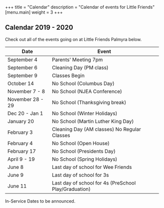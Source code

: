 +++
title = "Calendar"
description = "Calendar of events for Little Friends"
[menu.main]
  weight = 3
+++

## Calendar 2019 - 2020

Check out all of the events going on at Little Friends Palmyra below. 

|Date|Event|
|--- |--- |
|September 4|Parents' Meeting 7pm|
|September 6|Cleaning Day (PM class)|
|September 9|Classes Begin|
|October 14|No School (Columbus Day)|
|November 7 - 8|No School (NJEA Conference)|
|November 28 - 29|No School (Thanksgiving break)|
|Dec 20 - Jan 1|No School (Winter Holidays)|
|January 20|No School (Martin Luther King Day)|
|February 3|Cleaning Day (AM classes) No Regular Classes|
|February 4|No School (Open House)|
|February 17|No School (Presidents Day)|
|April 9 - 19|No School (Spring Holidays)|
|June 8|Last day of school for Wee Friends|
|June 9|Last day of school for 3s|
|June 11|Last day of school for 4s (PreSchool Play/Graduation)|

In-Service Dates to be announced.